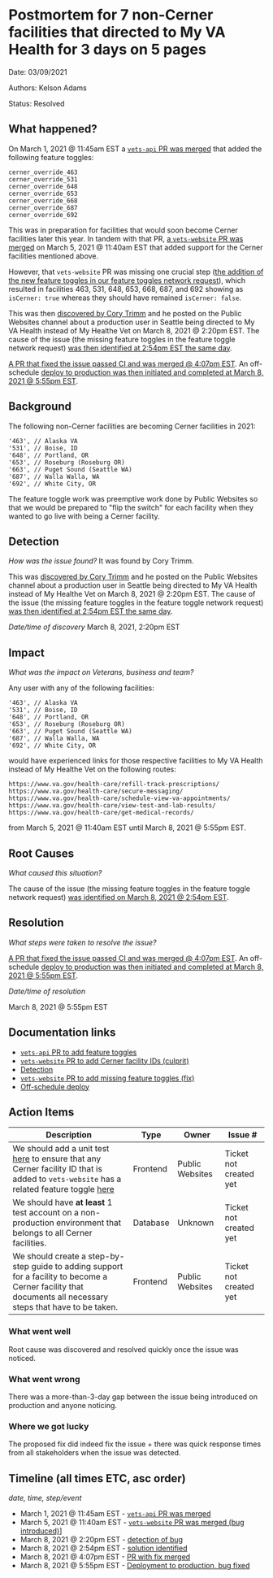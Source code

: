 # Postmortem for 7 non-Cerner facilities that directed to My VA Health for 3 days on 5 pages

Date: 03/09/2021

Authors: Kelson Adams

Status: Resolved

## What happened?

On March 1, 2021 @ 11:45am EST a [`vets-api` PR was merged](https://github.com/department-of-veterans-affairs/vets-api/pull/6045) that added the following feature toggles:

```
cerner_override_463
cerner_override_531
cerner_override_648
cerner_override_653
cerner_override_668
cerner_override_687
cerner_override_692
```

This was in preparation for facilities that would soon become Cerner facilities later this year. In tandem with that PR, [a `vets-website` PR was merged](https://github.com/department-of-veterans-affairs/vets-website/pull/16220) on March 5, 2021 @ 11:40am EST that added support for the Cerner facilities mentioned above.

However, that `vets-website` PR was missing one crucial step ([the addition of the new feature toggles in our feature toggles network request](https://github.com/department-of-veterans-affairs/vets-website/pull/16295/files)), which resulted in facilities 463, 531, 648, 653, 668, 687, and 692 showing as `isCerner: true` whereas they should have remained `isCerner: false`.

This was then [discovered by Cory Trimm](https://dsva.slack.com/archives/C52CL1PKQ/p1615231277236500) and he posted on the Public Websites channel about a production user in Seattle being directed to My VA Health instead of My Healthe Vet on March 8, 2021 @ 2:20pm EST. The cause of the issue (the missing feature toggles in the feature toggle network request) [was then identified at 2:54pm EST the same day](https://dsva.slack.com/archives/C52CL1PKQ/p1615233244248900?thread_ts=1615231277.236500&cid=C52CL1PKQ).

[A PR that fixed the issue passed CI and was merged @ 4:07pm EST](https://dsva.slack.com/archives/CBU0KDSB1/p1615237653334300?thread_ts=1615233939.312300&cid=CBU0KDSB1). An off-schedule [deploy to production was then initiated and completed at March 8, 2021 @ 5:55pm EST](https://dsva.slack.com/archives/CBU0KDSB1/p1615244095346700?thread_ts=1615233939.312300&cid=CBU0KDSB1).

## Background

The following non-Cerner facilities are becoming Cerner facilities in 2021:

```
'463', // Alaska VA
'531', // Boise, ID
'648', // Portland, OR
'653', // Roseburg (Roseburg OR)
'663', // Puget Sound (Seattle WA)
'687', // Walla Walla, WA
'692', // White City, OR
```

The feature toggle work was preemptive work done by Public Websites so that we would be prepared to "flip the switch" for each facility when they wanted to go live with being a Cerner facility.

## Detection
_How was the issue found?_ It was found by Cory Trimm.

This was [discovered by Cory Trimm](https://dsva.slack.com/archives/C52CL1PKQ/p1615231277236500) and he posted on the Public Websites channel about a production user in Seattle being directed to My VA Health instead of My Healthe Vet on March 8, 2021 @ 2:20pm EST. The cause of the issue (the missing feature toggles in the feature toggle network request) [was then identified at 2:54pm EST the same day](https://dsva.slack.com/archives/C52CL1PKQ/p1615233244248900?thread_ts=1615231277.236500&cid=C52CL1PKQ).

_Date/time of discovery_ March 8, 2021, 2:20pm EST

## Impact

_What was the impact on Veterans, business and team?_

Any user with any of the following facilities:

```
'463', // Alaska VA
'531', // Boise, ID
'648', // Portland, OR
'653', // Roseburg (Roseburg OR)
'663', // Puget Sound (Seattle WA)
'687', // Walla Walla, WA
'692', // White City, OR
```

would have experienced links for those respective facilities to My VA Health instead of My Healthe Vet on the following routes:

```
https://www.va.gov/health-care/refill-track-prescriptions/
https://www.va.gov/health-care/secure-messaging/
https://www.va.gov/health-care/schedule-view-va-appointments/
https://www.va.gov/health-care/view-test-and-lab-results/
https://www.va.gov/health-care/get-medical-records/
```

from March 5, 2021 @ 11:40am EST until March 8, 2021 @ 5:55pm EST.

## Root Causes

_What caused this situation?_

The cause of the issue (the missing feature toggles in the feature toggle network request) [was identified on March 8, 2021 @ 2:54pm EST](https://dsva.slack.com/archives/C52CL1PKQ/p1615233244248900?thread_ts=1615231277.236500&cid=C52CL1PKQ).

## Resolution
_What steps were taken to resolve the issue?_

[A PR that fixed the issue passed CI and was merged @ 4:07pm EST](https://dsva.slack.com/archives/CBU0KDSB1/p1615237653334300?thread_ts=1615233939.312300&cid=CBU0KDSB1). An off-schedule [deploy to production was then initiated and completed at March 8, 2021 @ 5:55pm EST](https://dsva.slack.com/archives/CBU0KDSB1/p1615244095346700?thread_ts=1615233939.312300&cid=CBU0KDSB1).

_Date/time of resolution_

March 8, 2021 @ 5:55pm EST

## Documentation links

- [`vets-api` PR to add feature toggles](https://github.com/department-of-veterans-affairs/vets-api/pull/6045)
- [`vets-website` PR to add Cerner facility IDs (culprit)](https://github.com/department-of-veterans-affairs/vets-website/pull/16220)
- [Detection](https://dsva.slack.com/archives/C52CL1PKQ/p1615231277236500)
- [`vets-website` PR to add missing feature toggles (fix)](https://github.com/department-of-veterans-affairs/vets-website/pull/16295)
- [Off-schedule deploy](https://dsva.slack.com/archives/CBU0KDSB1/p1615233939312300)

## Action Items

| Description                    | Type    | Owner        | Issue # |
| ------------------------------ | ------- | ------------ | ------- |
| We should add a unit test [here](https://github.com/department-of-veterans-affairs/vets-website/blob/dbd95d9098ccd5acc1787ceb9ee3fc55da3e7852/src/platform/utilities/cerner/index.js#L5) to ensure that any Cerner facility ID that is added to `vets-website` has a related feature toggle [here](https://github.com/department-of-veterans-affairs/vets-website/blob/3f41da4363074b54dc3efab7baff0f4898bb47a4/src/platform/utilities/feature-toggles/featureFlagNames.js#L67) | Frontend | Public Websites | Ticket not created yet |
| We should have __at least__ 1 test account on a non-production environment that belongs to all Cerner facilities. | Database | Unknown | Ticket not created yet |
| We should create a step-by-step guide to adding support for a facility to become a Cerner facility that documents all necessary steps that have to be taken. | Frontend | Public Websites | Ticket not created yet |

### What went well

Root cause was discovered and resolved quickly once the issue was noticed.

### What went wrong

There was a more-than-3-day gap between the issue being introduced on production and anyone noticing.

### Where we got lucky

The proposed fix did indeed fix the issue + there was quick response times from all stakeholders when the issue was detected.

## Timeline (all times ETC, asc order)

_date, time, step/event_

- March 1, 2021 @ 11:45am EST - [`vets-api` PR was merged](https://github.com/department-of-veterans-affairs/vets-api/pull/6045)
- March 5, 2021 @ 11:40am EST - [`vets-website` PR was merged (bug introduced)](https://github.com/department-of-veterans-affairs/vets-website/pull/16220)]
- March 8, 2021 @ 2:20pm EST - [detection of bug](https://dsva.slack.com/archives/C52CL1PKQ/p1615231277236500)
- March 8, 2021 @ 2:54pm EST - [solution identified](https://dsva.slack.com/archives/C52CL1PKQ/p1615233244248900?thread_ts=1615231277.236500&cid=C52CL1PKQ)
- March 8, 2021 @ 4:07pm EST - [PR with fix merged](https://dsva.slack.com/archives/CBU0KDSB1/p1615237653334300?thread_ts=1615233939.312300&cid=CBU0KDSB1)
- March 8, 2021 @ 5:55pm EST - [Deployment to production, bug fixed](https://dsva.slack.com/archives/CBU0KDSB1/p1615244095346700?thread_ts=1615233939.312300&cid=CBU0KDSB1)
